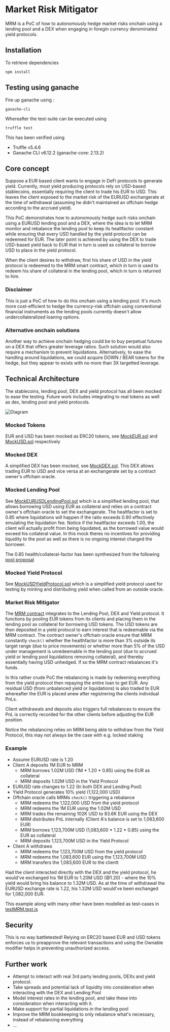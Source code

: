 # Market Risk Mitigator
MRM is a PoC of how to autonomously hedge market risks onchain using a lending pool and a DEX when engaging in foregin currency denominated yield protocols.

## Installation
To retrieve dependencies 
```
npm install
```

## Testing using ganache
Fire up ganache using :
```
ganache-cli
```
Whereafter the test-suite can be executed using
```
truffle test
```

This has been verified using 
* Truffle v5.4.6
* Ganache CLI v6.12.2 (ganache-core: 2.13.2)

## Core concept
Suppose a EUR based client wants to engage in DeFi protocols to generate yield. Currently, most yield producing protocols rely on USD-based stablecoins, essentially requiring the client to trade his EUR to USD. This leaves the client exposed to the market risk of the EURUSD exchangerate at the time of withdrawal (assuming he didn't maintained an offchain hedge according to the accrued yield). 
 
This PoC demonstrates how to autonomously hedge such risks onchain using a EURUSD lending pool and a DEX, where the idea is to let MRM monitor and rebalance the lending pool to keep its healtfactor constant while ensuring that every USD handled by the yield protocol can be redeemed for EUR. The later point is achieved by using the DEX to trade USD-based yield back to EUR that in turn is used as collateral to borrow USD to place in the yield protocol.

When the client desires to withdraw, first his share of USD in the yield protocol is redeemed to the MRM smart contract, which in turn is used to redeem his share of collateral in the lending pool, which in turn is returned to him. 
 
### Disclaimer
This is just a PoC of how to do this onchain using a lending pool. It's much more cost-efficient to hedge the currency-risk offchain using conventional financial instruments as the lending pools currently doesn't allow undercollateralized loaning options. 

### Alternative onchain solutions
Another way to achieve onchain hedging could be to buy perpetual futures on a DEX that offers greater leverage ratios. Such solution would also require a mechanism to prevent liquidations. Alternatively, to ease the handling around liquidations, we could acquire DOWN / BEAR tokens for the hedge, but they appear to exists with no more than 3X targetted leverage.

## Technical Architecture
The stablecoins, lending pool, DEX and yield protocol has all been mocked to ease the testing. Future work includes integrating to real tokens as well as dex, lending pool and yield protocols.

![Diagram](https://user-images.githubusercontent.com/7354598/130348655-98624f6d-e529-491a-a103-7efe6e183191.png)

### Mocked Tokens
EUR and USD has been mocked as ERC20 tokens, see [MockEUR.sol](https://github.com/SMLaursen/SBT/blob/main/contracts/mocks/MockEUR.sol) and [MockUSD.sol](https://github.com/SMLaursen/SBT/blob/main/contracts/mocks/MockUSD.sol) respectively

### Mocked DEX
A simplified DEX has been mocked, see [MockDEX.sol](https://github.com/SMLaursen/SBT/blob/main/contracts/mocks/MockDEX.sol). This DEX allows trading EUR to USD and vice versa at an exchangerate set by a contract owner's offchain oracle. 

### Mocked Lending Pool
See [MockEURUSDLendingPool.sol](https://github.com/SMLaursen/SBT/blob/main/contracts/mocks/MockEURUSDLendingPool.sol) which is a simplified lending pool, that allows borrowing USD using EUR as collateral and relies on a contract owner's offchain oracle to set the exchangerate. The healtfactor is set to 0.85 where liquidations will happen if the ratio exceeds 0.90 effectively emulating the liquidation fee. Notice if the healtfactor exceeds 1.00, the client will actually profit from being liquidated, as the borrowed value would exceed his collateral value. In this mock theres no incentives for providing liquidity to the pool as well as there is no ongoing interest charged the borrower. 

The 0.85 health/collateral-factor has been synthesized from the following [pool proposal](https://vote.rari.capital/#/rari/proposal/QmNSdAEikbD9cz9wued9xK4ZQMcoCJfP8o4eSJVpvfFTV2)

### Mocked Yield Protocol
See [MockUSDYieldProtocol.sol](https://github.com/SMLaursen/SBT/blob/main/contracts/mocks/MockUSDYieldProtocol.sol) which is a simplified yield protocol used for testing by minting and distributing yield when called from an outside oracle. 

### Market Risk Mitigator
The [MRM contract](https://github.com/SMLaursen/SBT/blob/main/contracts/MarketRiskMitigator.sol) integrates to the Lending Pool, DEX and Yield protocol. It functions by pooling EUR tokens from its clients and placing them in the lending pool as collateral for borrowing USD tokens. The USD tokens are then deposited in a yield protocol to earn interest that is redeemable via the MRM contract. The contract owner's offchain oracle ensure that MRM constantly `check()` whether the healthfactor is more than 3% outside its target range (due to price movements) or whether more than 5% of the USD under management is unredeemable in the lending pool (due to accrued yield or lending pool liquidations removing collateral), and thereby essentially having USD unhedged. If so the MRM contract rebalances it's funds.

In this rather crude PoC the rebalancing is made by redeeming everything from the yield protocol then repaying the entire loan to get EUR. Any residual USD (from unbalanced yield or liquidations) is also traded to EUR whereafter the EUR is placed anew after registrering the clients individual PnLs. 

Client withdrawals and deposits also triggers full rebalances to ensure the PnL is correctly recorded for the other clients before adjusting the EUR position. 

Notice the rebalancing relies on MRM being able to withdraw from the Yield Protocol, this may not always be the case with e.g. locked staking 

### Example
* Assume EURUSD rate is 1.20
* Client A deposits 1M EUR to MRM
    * MRM borrows 1.02M USD (1M * 1.20 * 0.85) using the EUR as collateral  
    * MRM deposits 1.02M USD in the Yield Protocol
* EURUSD rate changes to 1.22 (In both DEX and Lending Pool)
* Yield Protocol generates 10% yield (1,122,000 USD)
* Offchain oracle calls MRMs `check()` triggering a rebalance  
    * MRM redeems the 1,122,000 USD from the yield protocol
    * MRM redeems the 1M EUR using the 1.02M USD
    * MRM trades the remaining 102K USD to 83.6K EUR using the DEX
    * MRM distributes PnL internally (Client A's balance is set to 1,083,600 EUR)
    * MRM borrows 1,123,700M USD (1,083,600 * 1.22 * 0.85) using the EUR as collateral  
    * MRM deposits 1,123,700M USD in the Yield Protocol
* Client A withdraws
    * MRM redeems the 1,123,700M USD from the yield protocol
    * MRM redeems the 1,083,600 EUR using the 1,123,700M USD
    * MRM transfers the 1,083,600 EUR to the clientt

Had the client interacted directly with the DEX and the yield protocol, he would've exchanged his 1M EUR to 1.20M USD (@1.20) - where the 10% yield would bring his balance to 1.32M USD. As at the time of withdrawal the EURUSD exchange rate is 1.22, his 1.32M USD would've been exchanged for 1,082,000 EUR.

This example along with many other have been modelled as test-cases in [testMRM.test.js](https://github.com/SMLaursen/SBT/blob/main/test/testMRM.test.js)

## Security
This is no way battletested!
Relying on ERC20 based EUR and USD tokens enforces us to preapprove the relevant transactions and using the Ownable modifier helps in preventing unauthorized access.

## Further work
* Attempt to interact with real 3rd party lending pools, DEXs and yield protocol.
* Take spreads and potential lack of liquidity into consideration when interacting with the DEX and Lending Pool
* Model interest rates in the lending pool, and take these into consideration when interacting with it.
* Make support for partial liquidations in the lending pool
* Improve the MRM bookkeeping to only rebalance what's necessary, instead of rebalancing everything
* ...
